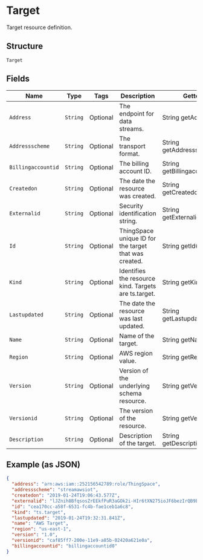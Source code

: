 
# Target

Target resource definition.

## Structure

`Target`

## Fields

| Name | Type | Tags | Description | Getter | Setter |
|  --- | --- | --- | --- | --- | --- |
| `Address` | `String` | Optional | The endpoint for data streams. | String getAddress() | setAddress(String address) |
| `Addressscheme` | `String` | Optional | The transport format. | String getAddressscheme() | setAddressscheme(String addressscheme) |
| `Billingaccountid` | `String` | Optional | The billing account ID. | String getBillingaccountid() | setBillingaccountid(String billingaccountid) |
| `Createdon` | `String` | Optional | The date the resource was created. | String getCreatedon() | setCreatedon(String createdon) |
| `Externalid` | `String` | Optional | Security identification string. | String getExternalid() | setExternalid(String externalid) |
| `Id` | `String` | Optional | ThingSpace unique ID for the target that was created. | String getId() | setId(String id) |
| `Kind` | `String` | Optional | Identifies the resource kind. Targets are ts.target. | String getKind() | setKind(String kind) |
| `Lastupdated` | `String` | Optional | The date the resource was last updated. | String getLastupdated() | setLastupdated(String lastupdated) |
| `Name` | `String` | Optional | Name of the target. | String getName() | setName(String name) |
| `Region` | `String` | Optional | AWS region value. | String getRegion() | setRegion(String region) |
| `Version` | `String` | Optional | Version of the underlying schema resource. | String getVersion() | setVersion(String version) |
| `Versionid` | `String` | Optional | The version of the resource. | String getVersionid() | setVersionid(String versionid) |
| `Description` | `String` | Optional | Description of the target. | String getDescription() | setDescription(String description) |

## Example (as JSON)

```json
{
  "address": "arn:aws:iam::252156542789:role/ThingSpace",
  "addressscheme": "streamawsiot",
  "createdon": "2019-01-24T19:06:43.577Z",
  "externalid": "lJZnih8BfqsosZrEEkfPuR3aGOk2i-HIr6tXN275ioJF6bezIrQB9EbzpTRep8J7RmV7QH==",
  "id": "cea170cc-a58f-6531-fc4b-fae1ceb1a6c8",
  "kind": "ts.target",
  "lastupdated": "2019-01-24T19:32:31.841Z",
  "name": "AWS Target",
  "region": "us-east-1",
  "version": "1.0",
  "versionid": "caf85ff7-200e-11e9-a85b-02420a621e0a",
  "billingaccountid": "billingaccountid0"
}
```


